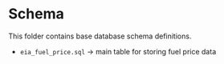 # Schema

This folder contains base database schema definitions.

- `eia_fuel_price.sql` → main table for storing fuel price data